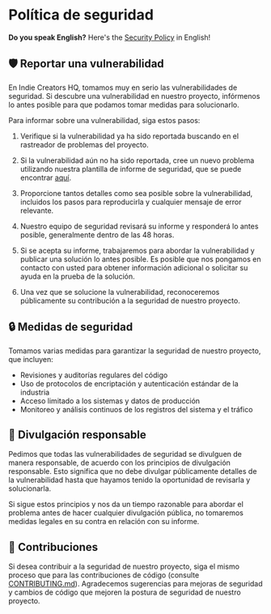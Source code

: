 <!--
* SECURITY.MD version 0.1.0
* If you make any modifications to this file, please update the Spanish version as well.
* Originally created by @Zyruks
* Contributors:
-->

# Política de seguridad

**Do you speak English?** Here's the [Security Policy](../SECURITY.md) in English!

## 🛡️ Reportar una vulnerabilidad

En Indie Creators HQ, tomamos muy en serio las vulnerabilidades de seguridad. Si descubre una vulnerabilidad en nuestro proyecto, infórmenos lo antes posible para que podamos tomar medidas para solucionarlo.

Para informar sobre una vulnerabilidad, siga estos pasos:

1. Verifique si la vulnerabilidad ya ha sido reportada buscando en el rastreador de problemas del proyecto.

2. Si la vulnerabilidad aún no ha sido reportada, cree un nuevo problema utilizando nuestra plantilla de informe de seguridad, que se puede encontrar [aquí](https://github.com/Tech-Code1/NX-boilerplate.Nestjs-Angular16-Postgres-RESTfull-TypeORM-Storybook/issues/new/choose).

3. Proporcione tantos detalles como sea posible sobre la vulnerabilidad, incluidos los pasos para reproducirla y cualquier mensaje de error relevante.

4. Nuestro equipo de seguridad revisará su informe y responderá lo antes posible, generalmente dentro de las 48 horas.

5. Si se acepta su informe, trabajaremos para abordar la vulnerabilidad y publicar una solución lo antes posible. Es posible que nos pongamos en contacto con usted para obtener información adicional o solicitar su ayuda en la prueba de la solución.

6. Una vez que se solucione la vulnerabilidad, reconoceremos públicamente su contribución a la seguridad de nuestro proyecto.

## 🔒 Medidas de seguridad

Tomamos varias medidas para garantizar la seguridad de nuestro proyecto, que incluyen:

- Revisiones y auditorías regulares del código
- Uso de protocolos de encriptación y autenticación estándar de la industria
- Acceso limitado a los sistemas y datos de producción
- Monitoreo y análisis continuos de los registros del sistema y el tráfico

## 🙏 Divulgación responsable

Pedimos que todas las vulnerabilidades de seguridad se divulguen de manera responsable, de acuerdo con los principios de divulgación responsable. Esto significa que no debe divulgar públicamente detalles de la vulnerabilidad hasta que hayamos tenido la oportunidad de revisarla y solucionarla.

Si sigue estos principios y nos da un tiempo razonable para abordar el problema antes de hacer cualquier divulgación pública, no tomaremos medidas legales en su contra en relación con su informe.

## 🤝 Contribuciones

Si desea contribuir a la seguridad de nuestro proyecto, siga el mismo proceso que para las contribuciones de código (consulte [CONTRIBUTING.md](CONTRIBUTING_ES.md)). Agradecemos sugerencias para mejoras de seguridad y cambios de código que mejoren la postura de seguridad de nuestro proyecto.
